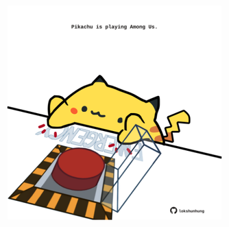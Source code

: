 <!-- built at 03/10/2024, 12:00:49 UTC -->
<p align="center">
  <img width="500" height="500" src="./ReadmeImage.svg">
</p>
